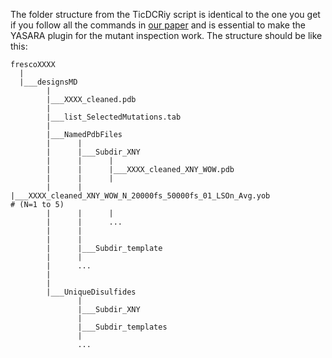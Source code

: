 The folder structure from the TicDCRiy script is identical to the one you get if you follow all the commands in [our paper](https://link.springer.com/protocol/10.1007/978-1-4939-7366-8_5) and is essential to make the YASARA plugin for the mutant inspection work. The structure should be like this:

```
frescoXXXX
  |
  |___designsMD
        |
        |___XXXX_cleaned.pdb
        |
        |___list_SelectedMutations.tab
        |
        |___NamedPdbFiles
        |      |
        |      |___Subdir_XNY
        |      |      |
        |      |      |___XXXX_cleaned_XNY_WOW.pdb
        |      |      |
        |      |      |___XXXX_cleaned_XNY_WOW_N_20000fs_50000fs_01_LSOn_Avg.yob            # (N=1 to 5)
        |      |      |
        |      |      ...
        |      |
        |      |
        |      |___Subdir_template
        |      |
        |      ...
        |
        |
        |___UniqueDisulfides
               |
               |___Subdir_XNY
               |
               |___Subdir_templates
               |
               ...
```
